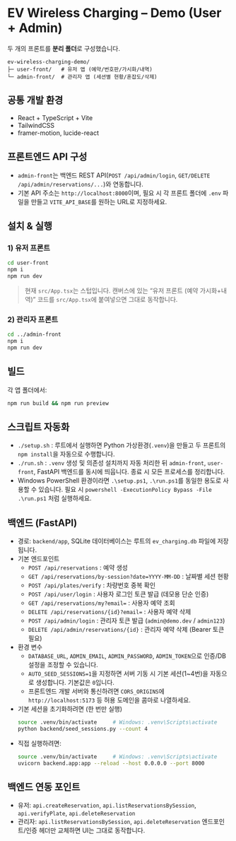 # EV Wireless Charging – Demo (User + Admin)

두 개의 프론트를 **분리 폴더**로 구성했습니다.

```
ev-wireless-charging-demo/
├─ user-front/   # 유저 앱 (예약/번호판/가시화/내역)
└─ admin-front/  # 관리자 앱 (세션별 현황/혼잡도/삭제)
```

## 공통 개발 환경
- React + TypeScript + Vite
- TailwindCSS
- framer-motion, lucide-react

## 프론트엔드 API 구성
- `admin-front`는 백엔드 REST API(`POST /api/admin/login`, `GET/DELETE /api/admin/reservations/...`)와 연동합니다.
- 기본 API 주소는 `http://localhost:8000`이며, 필요 시 각 프론트 폴더에 `.env` 파일을 만들고 `VITE_API_BASE`를 원하는 URL로 지정하세요.

## 설치 & 실행

### 1) 유저 프론트
```bash
cd user-front
npm i
npm run dev
```
> 현재 `src/App.tsx`는 스텁입니다. 캔버스에 있는 “유저 프론트 (예약 가시화+내역)” 코드를 `src/App.tsx`에 붙여넣으면 그대로 동작합니다.

### 2) 관리자 프론트
```bash
cd ../admin-front
npm i
npm run dev
```

## 빌드
각 앱 폴더에서:
```bash
npm run build && npm run preview
```

## 스크립트 자동화
- `./setup.sh` : 루트에서 실행하면 Python 가상환경(`.venv`)을 만들고 두 프론트의 `npm install`을 자동으로 수행합니다.
- `./run.sh` : `.venv` 생성 및 의존성 설치까지 자동 처리한 뒤 `admin-front`, `user-front`, FastAPI 백엔드를 동시에 띄웁니다. 종료 시 모든 프로세스를 정리합니다.
- Windows PowerShell 환경이라면 `.\setup.ps1`, `.\run.ps1`를 동일한 용도로 사용할 수 있습니다. 필요 시 `powershell -ExecutionPolicy Bypass -File .\run.ps1` 처럼 실행하세요.

## 백엔드 (FastAPI)
- 경로: `backend/app`, SQLite 데이터베이스는 루트의 `ev_charging.db` 파일에 저장됩니다.
- 기본 엔드포인트
  - `POST /api/reservations` : 예약 생성
  - `GET /api/reservations/by-session?date=YYYY-MM-DD` : 날짜별 세션 현황
  - `POST /api/plates/verify` : 차량번호 중복 확인
  - `POST /api/user/login` : 사용자 로그인 토큰 발급 (데모용 단순 인증)
  - `GET /api/reservations/my?email=` : 사용자 예약 조회
  - `DELETE /api/reservations/{id}?email=` : 사용자 예약 삭제
  - `POST /api/admin/login` : 관리자 토큰 발급 (`admin@demo.dev` / `admin123`)
  - `DELETE /api/admin/reservations/{id}` : 관리자 예약 삭제 (Bearer 토큰 필요)
- 환경 변수
  - `DATABASE_URL`, `ADMIN_EMAIL`, `ADMIN_PASSWORD`, `ADMIN_TOKEN`으로 인증/DB 설정을 조정할 수 있습니다.
  - `AUTO_SEED_SESSIONS=1`을 지정하면 서버 기동 시 기본 세션(1~4번)을 자동으로 생성합니다. 기본값은 `0`입니다.
  - 프론트엔드 개발 서버와 통신하려면 `CORS_ORIGINS`에 `http://localhost:5173` 등 허용 도메인을 콤마로 나열하세요.
- 기본 세션을 초기화하려면 (한 번만 실행)
  ```bash
  source .venv/bin/activate     # Windows: .venv\Scripts\activate
  python backend/seed_sessions.py --count 4
  ```
- 직접 실행하려면:
  ```bash
  source .venv/bin/activate     # Windows: .venv\Scripts\activate
  uvicorn backend.app:app --reload --host 0.0.0.0 --port 8000
  ```

## 백엔드 연동 포인트
- 유저: `api.createReservation`, `api.listReservationsBySession`, `api.verifyPlate`, `api.deleteReservation`
- 관리자: `api.listReservationsBySession`, `api.deleteReservation`
엔드포인트/인증 헤더만 교체하면 UI는 그대로 동작합니다.
